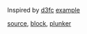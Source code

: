 Inspired by [d3fc](https://github.com/ScottLogic/d3fc) [example](https://d3fc.io/examples/bubble/index.html)

[source](https://github.com/mahanteshsc/react-stockcharts/blob/master/docs/lib/charts/BubbleChart.jsx), [block](http://bl.ocks.org/rrag/cb4bb2831987d787a98c), [plunker](http://plnkr.co/edit/gist:cb4bb2831987d787a98c?p=preview)